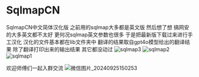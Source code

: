 # SqlmapCN
SqlmapCN中文简体汉化版
之前用的sqlmap大多都是英文版 然后想了想 搞网安的大多英文都不太好 更何况sqlmap英文参数也很多 于是把最新版下载过来进行手工汉化 汉化的文件基本都在lib文件夹中 翻译的结果取自gpt4o模型给出的翻译结果 
除了翻译打印出来的输出结果 其它都没动过
![sqlmap3](https://github.com/user-attachments/assets/969a6cb4-50ef-48c5-aab1-8d0ec26eb1d7)
![sqlmap2](https://github.com/user-attachments/assets/7d790255-4ca0-410e-a722-e217d568811b)
![sqlmap1](https://github.com/user-attachments/assets/87c393d4-fc69-470f-b762-1c191b24f740)

欢迎师傅们一起入群交流
![微信图片_20240925150253](https://github.com/user-attachments/assets/b35f4020-a6ff-418d-b06e-caa9f2993f87)
